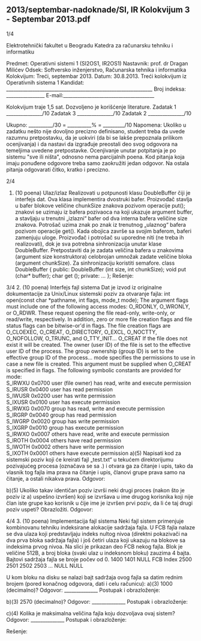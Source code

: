 2013/septembar-nadoknade/SI, IR Kolokvijum 3 - Septembar 2013.pdf
--------------------------------------------------------------------------------


1/4 
 
Elektrotehnički fakultet u Beogradu 
Katedra za računarsku tehniku i informatiku 
 
Predmet: Operativni sistemi 1 (SI2OS1, IR2OS1) 
Nastavnik: prof. dr Dragan Milićev 
Odsek: Softversko inženjerstvo, Računarska tehnika i informatika 
Kolokvijum: Treći, septembar 2013. 
Datum: 30.8.2013. 
Treći kolokvijum iz Operativnih sistema 1 
Kandidat: _____________________________________________________________ 
Broj indeksa: ________________  E-mail:______________________________________ 
 
Kolokvijum traje 1,5 sat. Dozvoljeno je korišćenje literature. 
Zadatak 1 _______________/10   Zadatak 3 _______________/10 
Zadatak 2 _______________/10    
 
Ukupno: __________/30 = __________% = _________/10 
Napomena: Ukoliko u zadatku nešto nije dovoljno precizno definisano, student treba da 
uvede razumnu pretpostavku, da je uokviri (da bi se lakše prepoznala prilikom ocenjivanja) i 
da  nastavi  da  izgrađuje  preostali  deo  svog  odgovora  na  temeljima  uvedene  pretpostavke. 
Ocenjivanje unutar potpitanja je po sistemu "sve ili ništa", odnosno nema parcijalnih  poena. 
Kod pitanja koja imaju ponuđene odgovore treba samo zaokružiti jedan  odgovor.  Na  ostala 
pitanja odgovarati čitko, kratko i precizno. 
 

2/4 
1. (10 poena) Ulaz/izlaz 
Realizovati  u  potpunosti  klasu DoubleBuffer čiji je interfejs dat. Ova klasa implementira 
dvostruki bafer. Proizvođač stavlja u  bafer blokove veličine chunkSize znakova pozivom 
operacije put(); znakovi se uzimaju iz bafera pozivaoca na koji ukazuje argument buffer, a 
stavljaju u trenutni „izlazni“ bafer od dva interna bafera veličine size znakova. Potrošač 
uzima znak  po  znak iz trenutnog „ulaznog“ bafera pozivom operacije get(). Kada  obojica 
završe sa svojim baferom, baferi zamenjuju uloge. Proizvođač i potrošač su uporedne niti (ne 
treba   ih   realizovati),   dok   je   sva   potrebna   sinhronizacija   unutar   klase DoubleBuffer. 
Pretpostaviti  da  je  zadata  veličina  bafera  u  znakovima  (argument size konstruktora) 
celobrojan umnožak zadate veličine bloka (argument chunkSize). Za  sinhronizaciju  koristiti 
semafore. 
class DoubleBuffer { 
public: 
  DoubleBuffer (int size, int chunkSize); 
  void put (char* buffer); 
  char get (); 
private: 
  ... 
}; 
Rešenje:

3/4 
2. (10 poena) Interfejs fajl sistema 
Dat je izvod iz originalne dokumentacije za Unix/Linux sistemski poziv za otvaranje fajla: 
int open(const char *pathname, int flags, mode_t mode); 
The argument flags must include one of the following access modes: O_RDONLY, O_WRONLY, or 
O_RDWR. These request opening the file read-only, write-only, or read/write, respectively. 
In addition, zero or more file creation flags and file status flags can be bitwise-or'd in flags. The file 
creation    flags    are O_CLOEXEC, O_CREAT, O_DIRECTORY, O_EXCL, O_NOCTTY, 
O_NOFOLLOW, O_TRUNC, and O_TTY_INIT... 
O_CREAT  If the file does not exist it will be created. The owner (user ID) of the file is set to 
the effective user ID of the process. The group ownership (group ID) is set to the 
effective group ID of the process... 
mode specifies the permissions to use in case a new file is created. This argument must be supplied 
when O_CREAT is specified in flags. 
The following symbolic constants are provided for mode:  
S_IRWXU 0x0700 user (file owner) has read, write and execute permission  
S_IRUSR 0x0400 user has read permission  
S_IWUSR 0x0200 user has write permission  
S_IXUSR 0x0100 user has execute permission  
S_IRWXG 0x0070 group has read, write and execute permission  
S_IRGRP 0x0040 group has read permission  
S_IWGRP 0x0020 group has write permission  
S_IXGRP 0x0010 group has execute permission  
S_IRWXO 0x0007 others have read, write and execute permission  
S_IROTH 0x0004 others have read permission  
S_IWOTH 0x0002 others have write permission  
S_IXOTH 0x0001 others have execute permission 
a)(5) Napisati kod za sistemski poziv koji će kreirati fajl „test.txt“ u tekućem direktorijumu 
pozivajućeg procesa (označava se sa .) i otvara ga za čitanje i upis, tako da vlasnik tog fajla 
ima prava na čitanje i upis, članovi grupe prava samo na čitanje, a ostali nikakva prava. 
Odgovor: 
 
 
 
b)(5) Ukoliko  takav  identičan  poziv  izvrši  neki  drugi  proces  (nakon  što  je  poziv  iz  a) 
uspešno izvršen) koji se izvršava u ime drugog korisnika koji nije član iste grupe kao korisnik 
u čije ime je izvršen prvi poziv, da li će taj drugi poziv uspeti? Obrazložiti. 
Odgovor: 
 
 
 
 
 
 

4/4 
3. (10 poena) Implementacija fajl sistema 
Neki fajl sistem primenjuje kombinovanu tehniku indeksirane alokacije sadržaja fajla. U FCB 
fajla nalaze se dva ulaza koji predstavljaju indeks nultog nivoa (direktni pokazivači na dva 
prva bloka sadržaja fajla) i još četiri ulaza koji ukazuju na blokove sa indeksima prvog nivoa. 
Na slici je prikazan deo FCB nekog fajla. Blok je veličine 512B, a broj bloka (svaki ulaz u 
indeksnom bloku) zauzima 4 bajta. Bajtovi sadržaja fajla se broje počev od 0. 
1400
1401
NULL
 FCB Index
2500
2501
2502
2503
...
NULL
NULL
 
U kom bloku na disku se nalazi bajt sadržaja ovog fajla sa datim rednim brojem (pored 
konačnog odgovora, dati i celu računicu): 
a)(3) 1000 (decimalno)? 
Odgovor: ______________ 
Postupak i obrazloženje: 
 
 
 
 
b)(3) 2570 (decimalno)? 
Odgovor: ______________ 
Postupak i obrazloženje: 
 
 
 
c)(4) Kolika je maksimalna veličina fajla koju dozvoljava ovaj sistem? 
Odgovor: ______________ 
Postupak i obrazloženje: 
 
Rešenje: 